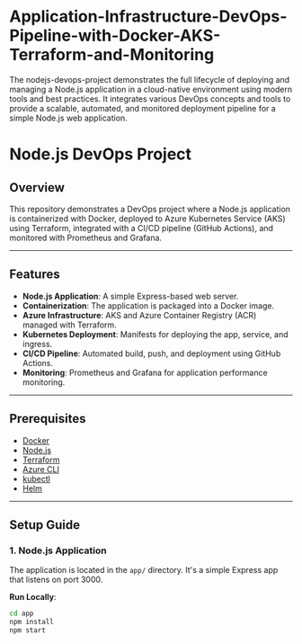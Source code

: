 # Application-Infrastructure-DevOps-Pipeline-with-Docker-AKS-Terraform-and-Monitoring
The nodejs-devops-project  demonstrates the full lifecycle of deploying and managing a Node.js application in a cloud-native environment using modern tools and best practices. It integrates various DevOps concepts and tools to provide a scalable, automated, and monitored deployment pipeline for a simple Node.js web application.

# Node.js DevOps Project

## Overview
This repository demonstrates a DevOps project where a Node.js application is containerized with Docker, deployed to Azure Kubernetes Service (AKS) using Terraform, integrated with a CI/CD pipeline (GitHub Actions), and monitored with Prometheus and Grafana.

---

## Features

- **Node.js Application**: A simple Express-based web server.
- **Containerization**: The application is packaged into a Docker image.
- **Azure Infrastructure**: AKS and Azure Container Registry (ACR) managed with Terraform.
- **Kubernetes Deployment**: Manifests for deploying the app, service, and ingress.
- **CI/CD Pipeline**: Automated build, push, and deployment using GitHub Actions.
- **Monitoring**: Prometheus and Grafana for application performance monitoring.

---

## Prerequisites

- [Docker](https://www.docker.com/)
- [Node.js](https://nodejs.org/)
- [Terraform](https://www.terraform.io/)
- [Azure CLI](https://learn.microsoft.com/en-us/cli/azure/install-azure-cli)
- [kubectl](https://kubernetes.io/docs/tasks/tools/install-kubectl/)
- [Helm](https://helm.sh/)

---

## Setup Guide

### 1. Node.js Application

The application is located in the `app/` directory. It's a simple Express app that listens on port 3000.

**Run Locally**:
```bash
cd app
npm install
npm start
